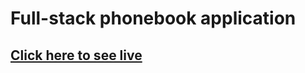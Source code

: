 # Full-stack phonebook application
## [Click here to see live](https://peaceful-anchorage-48773.herokuapp.com/)